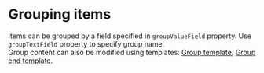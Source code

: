 # Grouping items

Items can be grouped by a field specified in `groupValueField` property. Use `groupTextField` property to specify group name.  
Group content can also be modified using templates: [Group template](/ionic-selectable-v4/group-template), [Group end template](/ionic-selectable-v4/group-end-template).
